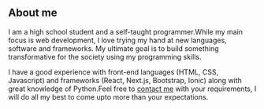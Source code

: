 ## About me 
I am a high school student and a self-taught programmer.While my main focus is web development, I love trying my hand at new languages, software and frameworks. My ultimate goal is to build something transformative for the society using my programming skills.

I have a good experience with front-end languages (HTML, CSS, Javascript) and frameworks (React, Next.js, Bootstrap, Ionic) along with great knowledge of Python.Feel free to [contact me]( https://gopalkataria.web.app/) with your requirements, I will do all my best to come upto more than your expectations.


